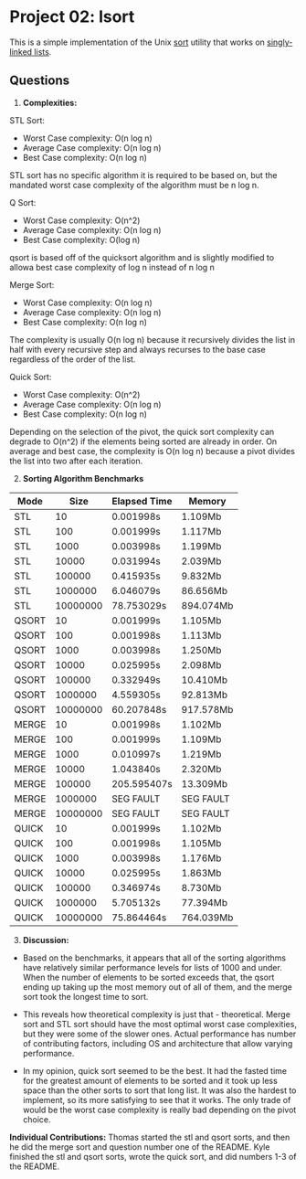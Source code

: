 

Project 02: lsort
===================

This is a simple implementation of the Unix [sort] utility that works on
[singly-linked lists].

[sort]: http://man7.org/linux/man-pages/man1/sort.1.html
[singly-linked lists]: https://en.wikipedia.org/wiki/Linked_list#Singly_linked_lists

Questions
-
1) **Complexities:**

STL Sort:

- Worst Case complexity: O(n log n)
- Average Case complexity: O(n log n)
- Best Case complexity: O(n log n)

STL sort has no specific algorithm it is required to be based on, but the 
mandated worst case complexity of the algorithm must be n log n.

Q Sort:

- Worst Case complexity: O(n^2)
- Average Case complexity: O(n log n)
- Best Case complexity: O(log n)

qsort is based off of the quicksort algorithm and is slightly modified to 
allowa best case complexity of log n instead of n log n

Merge Sort:

- Worst Case complexity: O(n log n)
- Average Case complexity: O(n log n)
- Best Case complexity: O(n log n)

The complexity is usually O(n log n) because it recursively divides the 
list in half with every recursive step and always recurses to the base case 
regardless of the order of the list. 

Quick Sort:

- Worst Case complexity: O(n^2)
- Average Case complexity: O(n log n)
- Best Case complexity: O(n log n)

Depending on the selection of the pivot, the quick sort complexity can degrade to O(n^2) if the elements being sorted are already in order. On average and best case, the complexity is O(n log n) because a pivot divides the list into two after each iteration.

2) **Sorting Algorithm Benchmarks**

| Mode 	| Size 	  | Elapsed Time  | Memory   |
|---------|-----------|---------------|----------|
| STL		| 10		  | 0.001998s     | 1.109Mb  |
| STL		| 100		  | 0.001999s     | 1.117Mb  |
| STL		| 1000		  | 0.003998s     | 1.199Mb  |
| STL		| 10000	  | 0.031994s     | 2.039Mb  |
| STL		| 100000	  | 0.415935s     | 9.832Mb  |
| STL		| 1000000	  | 6.046079s     | 86.656Mb |
| STL		| 10000000  | 78.753029s    | 894.074Mb|
| QSORT	| 10		  | 0.001999s     | 1.105Mb  |
| QSORT	| 100		  | 0.001998s     | 1.113Mb  |
| QSORT	| 1000		  | 0.003998s     | 1.250Mb  |
| QSORT	| 10000	  | 0.025995s     | 2.098Mb  |
| QSORT	| 100000	  | 0.332949s     | 10.410Mb |
| QSORT	| 1000000	  | 4.559305s     | 92.813Mb |
| QSORT	| 10000000  | 60.207848s    | 917.578Mb|
| MERGE	| 10		  | 0.001998s     | 1.102Mb  |
| MERGE	| 100		  | 0.001999s     | 1.109Mb  |
| MERGE	| 1000		  | 0.010997s     | 1.219Mb  |
| MERGE	| 10000	  | 1.043840s     | 2.320Mb  |
| MERGE	| 100000	  | 205.595407s   | 13.309Mb |
| MERGE	| 1000000	  | SEG FAULT     | SEG FAULT|
| MERGE	| 10000000  | SEG FAULT     | SEG FAULT|
| QUICK	| 10		  | 0.001999s     | 1.102Mb  |
| QUICK	| 100		  | 0.001998s     | 1.105Mb  |
| QUICK	| 1000		  | 0.003998s     | 1.176Mb  |
| QUICK	| 10000	  | 0.025995s     | 1.863Mb  |
| QUICK	| 100000	  | 0.346974s     | 8.730Mb  |
| QUICK	| 1000000	  | 5.705132s     | 77.394Mb |
| QUICK	| 10000000  | 75.864464s    | 764.039Mb|

3) **Discussion:**

- Based on the benchmarks, it appears that all of the sorting algorithms have relatively similar performance levels for lists of 1000 and under. When the number of elements to be sorted exceeds that, the qsort ending up taking up the most memory out of all of them, and the merge sort took the longest time to sort.

- This reveals how theoretical complexity is just that - theoretical. Merge sort and STL sort should have the most optimal worst case complexities, but they were some of the slower ones. Actual performance has number of contributing factors, including OS and architecture that allow varying performance.

- In my opinion, quick sort seemed to be the best. It had the fasted time for the greatest amount of elements to be sorted and it took up less space than the other sorts to sort that long list. It was also the hardest to implement, so its more satisfying to see that it works. The only trade of would be the worst case complexity is really bad depending on the pivot choice.

**Individual Contributions:**
Thomas started the stl and qsort sorts, and then he did the merge sort and question number one of the README. Kyle finished the stl and qsort sorts, wrote the quick sort, and did numbers 1-3 of the README.